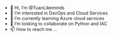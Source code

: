 - 👋 Hi, I’m @TuanLikeminds
- 👀 I’m interested in DevOps and Cloud Services
- 🌱 I’m currently learning Azure cloud services
- 💞️ I’m looking to collaborate on Python and IAC
- 📫 How to reach me ...

<!---
TuanLikeminds/TuanLikeminds is a ✨ special ✨ repository because its `README.md` (this file) appears on your GitHub profile.
You can click the Preview link to take a look at your changes.
--->
